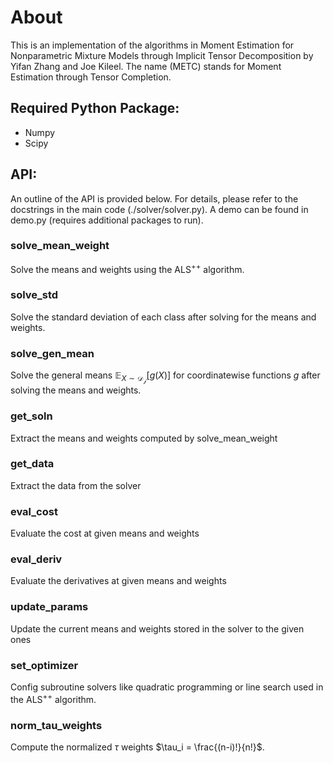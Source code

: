 # About
This is an implementation of the algorithms in Moment Estimation for Nonparametric Mixture Models through Implicit Tensor Decomposition by Yifan Zhang and Joe Kileel. The name (METC) stands for Moment Estimation through Tensor Completion.

## Required Python Package:
* Numpy
* Scipy

## API:
An outline of the API is provided below. For details, please refer to the docstrings in the main code (./solver/solver.py). A demo can be found in demo.py (requires additional packages to run).

### solve_mean_weight
Solve the means and weights using the $\text{ALS}^{++}$ algorithm.

### solve_std
Solve the standard deviation of each class after solving for the means and weights.

### solve_gen_mean
Solve the general means $\mathbb{E}_{X\sim\mathcal{D_j}}[g(X)]$ for coordinatewise functions $g$ after solving the means and weights.

### get_soln
Extract the means and weights computed by solve_mean_weight

### get_data
Extract the data from the solver

### eval_cost
Evaluate the cost at given means and weights

### eval_deriv
Evaluate the derivatives at given means and weights

### update_params
Update the current means and weights stored in the solver to the given ones

### set_optimizer
Config subroutine solvers like quadratic programming or line search used in the $\text{ALS}^{++}$ algorithm.

### norm_tau_weights
Compute the normalized $\tau$ weights $\tau_i = \frac{(n-i)!}{n!}$.
